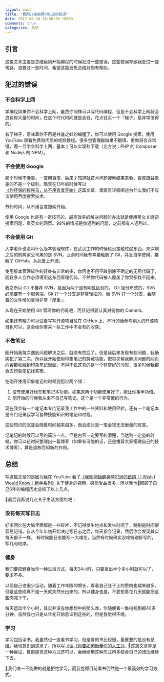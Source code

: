 ```yaml
---
layout: post
title: "我刚开始编程时犯过的错误"
date: 2017-06-24 16:50:58 +0800
comments: true
categories: 总结
---
```


## 引言

这篇文章主要是总结我刚开始编程的时候犯过一些错误，这些错误导致我走过一些弯路，浪费过一些时间，希望这篇反思总结对你有帮助。

## 犯过的错误

### 不会科学上网

学编程如果你不会科学上网，虽然你照样可以写代码编程，但是不会科学上网将会浪费你大量的时间，在这个时代时间就是金钱，花点钱买一个『梯子』是非常值得的。

有了梯子，意味着你不再是井底之蛙的编程了，你可以使用 Google 搜索，使用 YouTube 观看免费和优质的视频教程。很多包管理器如果不翻墙，更新将会非常慢，而一旦学会科学上网，基本上可以实现秒下载（比方说：PHP 的 Composer 和 Nodejs 的 NPM）。

<!--more-->

### 不会使用 Google

那个时候不懂事，一直用百度，后来才知道就技术问题搜索结果来看，百度跟谷歌差的不是一个级别。酷壳在13年的时候写过[《作环保的程序员，从不用百度开始》](http://coolshell.cn/articles/9308.html)这篇文章，里面有详细阐述为什么我们不应该使用百度搜索技术。

节约时间，从不用百度搜索开始。

使用 Google 也是有一定技巧的，最高效率的解决问题的办法就是使用英文关键词搜索问题，看英文的网页。99%的情况是你遇到的问题，之前都有人遇到过。

### 不会使用 Git

大学老师也没叫什么版本管理软件，在武汉工作的时候也没接触过这东西，来深圳之后的前两家公司用的是 SVN。业余时间我有幸接触到了 Git，并且自学使用，接触了 GitHub，从此爱上开源。

使用版本管理软件的好处有非常的多，你再也不用不敢删除不确定的无用代码了，而且多人合作必须得用这东西管理代码，不然你代码被人覆盖了你哭都找不回来。

我之所以 Git 不推荐 SVN，是因为两个是有明显区别的， Git 是分布式的，SVN 必须要有一个服务端，Git 打一个分支是非常轻松的，而 SVN 打一个分支，会随着的文件增加变得非常『厚重』。

从现在开始使用 Git 管理你的代码吧，而且记得要认真对待你的 Commit。

如果还有精力可以试着写写开源项目放在 GitHub 上，不行的话参与别人的开源项目也可以，这会给你带来一些工作中不会有的收获。

### 不做笔记

刚开始我每次遇到问题解决之后，就没有然后了。但是我后来发现有些问题，我确实犯了第二次，所以我开始使用印象笔记的剪藏功能，把每次帮我解决问题的网页内容都收藏到印象笔记里面，不得不说这真的是一个非常好的习惯，很多时候我都会去印象笔记找答案。

在刚开使用印象笔记的时候我犯过两个错：

1. 没有使用好标签和笔记本功能。如果这两个功能使用好了，能让你事半功倍。
2. 刚开始的时候我从来不自己写笔记。这个是一个非常傻的行为。

现在我会有一个笔记本专门记录我工作中的一些资料和使用经验，还有一个笔记本是专门记录我学习各种技能知识的笔记和过程。

这些知识的沉淀会随着时间越来越多，而且绝对是一笔金钱无法衡量的财富。

记笔记的时候可以写的简洁一点，但是内容一定要写的清楚，当达到一定量的时候，你可以花时间整理出一篇博客（如果有可能的话，还是推荐大家搭建自己的技术博客），算是温故而知新的作用。

## 总结

写这篇文章的是因为我在 YouTube 看了[《我剛開始健身時犯過的錯誤｜I Wish I Would Know｜新手系列》](https://www.youtube.com/watch?v=c29qi5olJJ4&t=139s)关于健身的视频，感觉受益很多，所以我也回顾了自己6年的编程历史总结了以上几点。

最后我再说几点关于生活方面的吧：

### 没有每天写日志

好多回忆在大脑里面都是一些碎片，不记得发生地点和发生时间了，特别是时间很容易记错。自从今年年初开始决定写日志之后，每天都会记录，然后你会发现其实每天都不一样。
有时候能日志能写一大堆花，当然有时候确实没啥特别好写的，写几句结束。

### 健身

我们要把健身当作一种生活方式，每天24小时，只要拿出半个多小时就可以了，要求不多。

以前自己也很少运动，随着工作年限的增长，看着自己肚子上的赘肉也越来越多，但是这些肉真不是一天就突然长出来的，所以健身也是，不要想着花几天就能把这些肉减下午。

每天运动半个小时，其实并没有你想想中的那么难，你随便看一集电视剧都40多分钟。虽然我也只是从年初开始意识到这些的，但是我觉得不晚。

### 学习

学习包括读书。我虽然也一直看书学习，但是看的书比较慢，最重要的是没有总结。我也意识到这点了，所以写[《读《你要如何衡量你的人生》》](http://blog.forecho.com/how-will-you-measure-your-life.html) 这篇文章算是一种尝试，目前感觉这种方式还可以，会继续用这种形式再多结合自己的想法继续下去。

我们唯一不能做的就是拒绝学习，而我觉得目前看书仍然是一个最高效的学习方式。